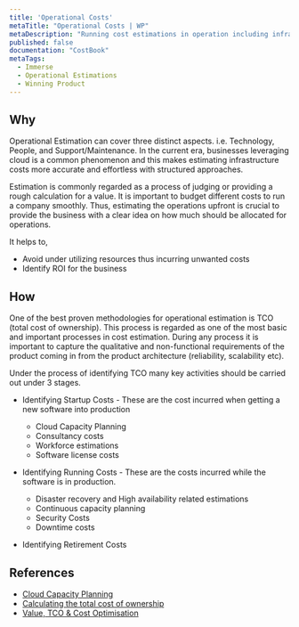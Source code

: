 ```yaml
---
title: 'Operational Costs'
metaTitle: "Operational Costs | WP"
metaDescription: "Running cost estimations in operation including infrastructure and training."
published: false
documentation: "CostBook"
metaTags:
  - Immerse
  - Operational Estimations
  - Winning Product
---
```



## Why
Operational Estimation can cover three distinct aspects. i.e. Technology, People, and Support/Maintenance. In the current era, businesses leveraging cloud is a common phenomenon and this makes estimating infrastructure costs more accurate and effortless with structured approaches. 

Estimation is commonly regarded as a process of judging or providing a rough calculation for a value.
It is important to budget different costs to run a company smoothly. Thus, estimating the operations upfront is crucial to provide the business with a clear idea on how much should be allocated for operations.

It helps to,
- Avoid under utilizing resources thus incurring unwanted costs
- Identify ROI for the business


## How
One of the best proven methodologies for operational estimation is TCO (total cost of ownership). This process is regarded as one of the most basic and important processes in cost estimation. During any process it is important to capture the qualitative and non-functional requirements of the product coming in from the product architecture (reliability, scalability etc).

Under the process of identifying TCO many key activities should be carried out under 3 stages.

- Identifying Startup Costs - These are the cost incurred when getting a new software into production
  - Cloud Capacity Planning
  - Consultancy costs
  - Workforce estimations
  - Software license costs

- Identifying Running Costs - These are the costs incurred while the software is in production.
  - Disaster recovery and High availability related estimations
  - Continuous capacity planning
  - Security Costs
  - Downtime costs

- Identifying Retirement Costs


## References
- [Cloud Capacity Planning](https://increment.com/cloud/an-engineers-guide-to-cloud-capacity-planning/)
- [Calculating the total cost of ownership](https://www.cio.com/article/3005705/calculating-the-total-cost-of-ownership-for-enterprise-software.html)
- [Value, TCO & Cost Optimisation](https://www.slideshare.net/AmazonWebServices/value-tco-cost-optimisation-on-aws)
